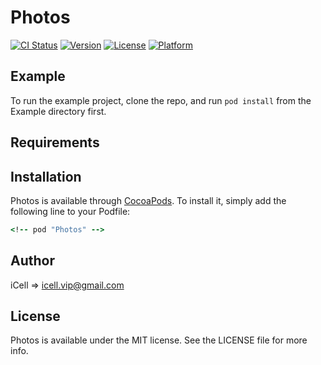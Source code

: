 # Photos

[![CI Status](http://img.shields.io/travis/icell.vip@gmail.com/Photos.svg?style=flat)](https://travis-ci.org/icell.vip@gmail.com/Photos)
[![Version](https://img.shields.io/cocoapods/v/Photos.svg?style=flat)](http://cocoapods.org/pods/Photos)
[![License](https://img.shields.io/cocoapods/l/Photos.svg?style=flat)](http://cocoapods.org/pods/Photos)
[![Platform](https://img.shields.io/cocoapods/p/Photos.svg?style=flat)](http://cocoapods.org/pods/Photos)

## Example

To run the example project, clone the repo, and run `pod install` from the Example directory first.

## Requirements

## Installation

Photos is available through [CocoaPods](http://cocoapods.org). To install
it, simply add the following line to your Podfile:

```ruby
<!-- pod "Photos" -->
```

## Author

iCell => icell.vip@gmail.com

## License

Photos is available under the MIT license. See the LICENSE file for more info.
